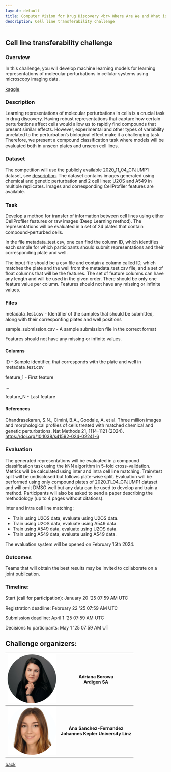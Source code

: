 ```yaml
---
layout: default
title: Computer Vision for Drug Discovery <br> Where Are We and What is Beyond?
description: Cell line transferability challenge 
---
```


## Cell line transferability challenge 

### Overview

In this challenge, you will develop machine learning models for learning representations of molecular perturbations in cellular systems using microscopy imaging data.

[kaggle](https://www.kaggle.com/competitions/cell-line-transferability-challenge-cvdd)

### Description

Learning representations of molecular perturbations in cells is a crucial task in drug discovery. Having robust representations that capture how certain perturbations affect cells would allow us to rapidly find compounds that present similar effects. However, experimental and other types of variability unrelated to the perturbation’s biological effect make it a challenging task. Therefore, we present a compound classification task where models will be evaluated both in unseen plates and unseen cell lines. 

### Dataset

The competition will use the publicly available 2020_11_04_CPJUMP1 dataset, see [description](https://github.com/jump-cellpainting/2024_Chandrasekaran_NatureMethods). The dataset contains images generated using chemical and genetic perturbation and 2 cell lines: U2OS and A549 in multiple replicates. Images and corresponding CellProfiler features are available. 

### Task
Develop a method for transfer of information between cell lines using either CellProfiler features or raw images (Deep Learning method). The representations will be evaluated in a set of 24 plates that contain compound-perturbed cells.

In the file metadata_test.csv, one can find the column ID, which identifies each sample for which participants should submit representations and their corresponding plate and well.

The input file should be a csv file and contain a column called ID, which matches the plate and the well from the metadata_test.csv file, and a set of float columns that will be the features. The set of feature columns can have any length and will be used in the given order. There should be only one feature value per column. Features should not have any missing or infinite values.

### Files
metadata_test.csv - Identifier of the samples that should be submitted, along with their corresponfing plates and well positions

sample_submission.csv - A sample submission file in the correct format

Features should not have any missing or infinite values. 

#### Columns

ID - Sample identifier, that corresponds with the plate and well in metadata_test.csv

feature_1 - First feature

…

feature_N - Last feature

#### References
Chandrasekaran, S.N., Cimini, B.A., Goodale, A. et al. Three million images and morphological profiles of cells treated with matched chemical and genetic perturbations. Nat Methods 21, 1114–1121 (2024). https://doi.org/10.1038/s41592-024-02241-6

### Evaluation

The generated representations will be evaluated in a compound classification task using the kNN algorithm in 5-fold cross-validation. Metrics will be calculated using inter and intra cell line matching. Train/test split will be undisclosed but follows plate-wise split. Evaluation will be performed using only compound plates of 2020_11_04_CPJUMP1 dataset and will omit DMSO well but any data can be used to develop and train a method. Participants will also be asked to send a paper describing the methodology (up to 4 pages without citations).

Inter and intra cell line matching:
- Train using U2OS data, evaluate using U2OS data.
- Train using U2OS data, evaluate using A549 data.
- Train using A549 data, evaluate using U2OS data.
- Train using A549 data, evaluate using A549 data.

The evaluation system will be opened on February 15th 2024.

### Outcomes

Teams that will obtain the best results may be invited to collaborate on a joint publication. 

### Timeline:

Start (call for participation): January 20 '25 07:59 AM UTC

Registration deadline: February 22 '25 07:59 AM UTC

Submission deadline: April 1 '25 07:59 AM UTC

Decisions to participants: May 1 '25 07:59 AM UT

## Challenge organizers:

| ![Adriana Borowa](./Ada.png) | **Adriana Borowa** <br> **Ardigen SA** | 
|:-----------------:|:-----------------:|
| ![Ana Sanchez-Fernandez](./Ana.png) | **Ana Sanchez-Fernandez <br> Johannes Kepler University Linz** | 

[back](./)
